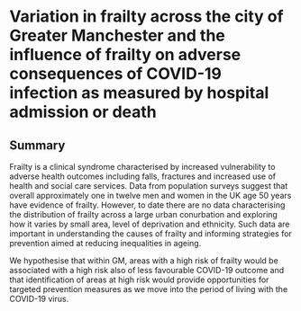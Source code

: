 # Variation in frailty across the city of Greater Manchester and the influence of frailty on adverse consequences of COVID-19 infection as measured by hospital admission or death

## Summary

Frailty is a clinical syndrome characterised by increased vulnerability to adverse health outcomes including falls, fractures and increased use of health and social care services. Data from population surveys suggest that overall approximately one in twelve men and women in the UK age 50 years have evidence of frailty. However, to date there are no data characterising the distribution of frailty across a large urban conurbation and exploring how it varies by small area, level of deprivation and ethnicity. Such data are important in understanding the causes of frailty and informing strategies for prevention aimed at reducing inequalities in ageing.

We hypothesise that within GM, areas with a high risk of frailty would be associated with a high risk also of less favourable COVID-19 outcome and that identification of areas at high risk would provide opportunities for targeted prevention measures as we move into the period of living with the COVID-19 virus.
